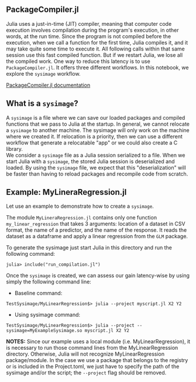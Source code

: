 ## PackageCompiler.jl
Julia uses a just-in-time (JIT) compiler, meaning that computer code execution involves compilation during the program's execution, in other words, at the run time. Since the program is not compiled before the execution, when we call a function for the first time, Julia compiles it, and it may take quite some time to execute it. All following calls within that same session use this fast compiled function. But if we restart Julia, we lose all the compiled work. One way to reduce this latency is to use `PackageCompiler.jl`. It offers three different workflows. In this notebook, we explore the `sysimage` workflow. 

[PackageCompiler.jl documentation](https://julialang.github.io/PackageCompiler.jl/stable/index.html)


## What is a `sysimage`?

A `sysimage` is a file where we can save our loaded packages and compiled functions that we pass to Julia at the startup. In general, we cannot relocate a `sysimage` to another machine. The sysimage will only work on the machine where we created it. If relocation is a priority, then we can use a different workflow that generate a relocatable "app" or we could also create a C library.    
We consider a `sysimage` file as a Julia session serialized to a file. When we start Julia with a `sysimage`, the stored Julia session is deserialized and loaded. By using the `sysimage` file, we expect that this "deserialization" will be faster than having to reload packages and recompile code from scratch.

## Example: MyLineraRegression.jl
Let use an example to demonstrate how to create a `sysimage`.

The module `MyLineraRegression.jl` contains only one function `my_linear_regression` that takes 3 arguments: location of a dataset in CSV format, the name of a predictor, and the name of the response. It reads the dataset as a dataframe and apply a linear regression from the `GLM` package.

To generate the sysimage just start Julia in this directory and run the following command:

```
julia> include("run_compilation.jl")
```

Once the `sysimage` is created, we can assess our gain latency-wise by using simply the following command line:

- Baseline command:
```
TestSysimage/MyLinearRegression$> julia --project myscript.jl X2 Y2
```

- Using sysimage command:
```
TestSysimage/MyLinearRegression$> julia --project --sysimage=MyExampleSysimage.so myscript.jl X2 Y2
```

**NOTES:** Since our example uses a local module (i.e. MyLinearRegression), it is necessary to run those command lines from the MyLinearRegression directory. Otherwise, Julia will not recognize MyLinearRegression package/module. In the case we use a package that belongs to the registry or is included in the Project.toml,   we just have to specify the path of the sysimage and/or the script; the `--project` flag should be removed. 

